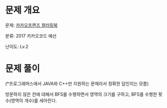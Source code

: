# 문제 개요

문제: [카카오프렌즈 컬러링북](https://school.programmers.co.kr/learn/courses/30/lessons/1829)

분류: 2017 카카오코드 예선

난이도: Lv.2

# 문제 풀이

(\*프로그래머스에서 JAVA와 C++만 지원하는 문제라서 정확한 답인지는 모름)

방문하지 않은 칸에 대해서 BFS를 수행하면서 영역의 크기를 구하고, BFS를 수행한 횟수(영역의 개수)를 세아린다.
